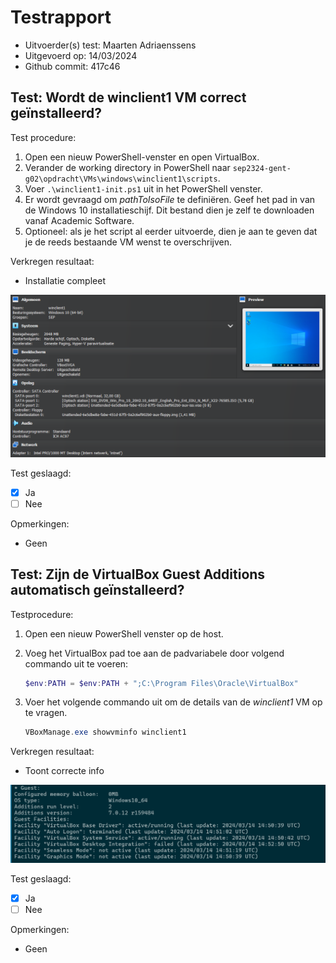 # Testrapport

- Uitvoerder(s) test: Maarten Adriaenssens
- Uitgevoerd op: 14/03/2024
- Github commit: 417c46

## Test: Wordt de winclient1 VM correct geïnstalleerd?

Test procedure:

1. Open een nieuw PowerShell-venster en open VirtualBox.
2. Verander de working directory in PowerShell naar `sep2324-gent-g02\opdracht\VMs\windows\winclient1\scripts`.
3. Voer `.\winclient1-init.ps1` uit in het PowerShell venster.
4. Er wordt gevraagd om _pathToIsoFile_ te definiëren. Geef het pad in van de Windows 10 installatieschijf. Dit bestand dien je zelf te downloaden vanaf Academic Software.
5. Optioneel: als je het script al eerder uitvoerde, dien je aan te geven dat je de reeds bestaande VM wenst te overschrijven.

Verkregen resultaat:

- Installatie compleet

<!-- Voeg hier eventueel een screenshot van het verkregen resultaat in. -->

![Configuratie overzicht Virtual Box](./img/Test-1_Overzichtinstallatie.png)

Test geslaagd:

- [x] Ja
- [ ] Nee

Opmerkingen:

- Geen

## Test: Zijn de VirtualBox Guest Additions automatisch geïnstalleerd?

Testprocedure:

1. Open een nieuw PowerShell venster op de host.
2. Voeg het VirtualBox pad toe aan de padvariabele door volgend commando uit te voeren:

   ```powershell
   $env:PATH = $env:PATH + ";C:\Program Files\Oracle\VirtualBox"
   ```

3. Voer het volgende commando uit om de details van de _winclient1_ VM op te vragen.

   ```powershell
   VBoxManage.exe showvminfo winclient1
   ```

Verkregen resultaat:

- Toont correcte info

<!-- Voeg hier eventueel een screenshot van het verkregen resultaat in. -->

![Guest info](./img/Test-2_Guest.png)

Test geslaagd:

- [x] Ja
- [ ] Nee

Opmerkingen:

- Geen
